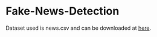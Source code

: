 # Fake-News-Detection
Dataset used is news.csv and can be downloaded at [here](https://drive.google.com/file/d/1er9NJTLUA3qnRuyhfzuN0XUsoIC4a-_q/view). 
